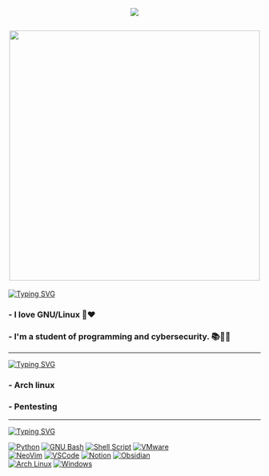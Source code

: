 
<p align="center">
  <!-- Typing SVG by DenverCoder1 - https://github.com/DenverCoder1/readme-typing-svg -->
  <a href="https://github.com/DenverCoder1/readme-typing-svg">
    <img src="https://readme-typing-svg.demolab.com?font=Fira+Code&size=25&pause=1000&color=F75C7E&center=true&multiline=true&repeat=false&width=435&lines=Hello!%2C+I'm+Vorosdev" /></a>
</p>


<h2 align="center"><img src="https://media.tenor.com/mlaggCNWU78AAAAd/oshi-no-ko-oshi.gif" width="500"></h2>

[![Typing SVG](https://readme-typing-svg.demolab.com?font=Fira+Code&size=30&duration=1000&pause=1000&repeat=false&width=435&lines=About+me)](https://git.io/typing-svg)

<h3 align="left">- I love GNU/Linux 🐧❤️</h3>
<h3 align="left">- I'm a student of programming and cybersecurity. 📚😵‍💫</h3>

---
[![Typing SVG](https://readme-typing-svg.demolab.com?font=Fira+Code&size=30&duration=1000&pause=1000&repeat=false&width=435&lines=Interests)](https://git.io/typing-svg)

<h3 align="left">- Arch linux</h3>
<h3 align="left">- Pentesting</h3>

---
[![Typing SVG](https://readme-typing-svg.demolab.com?font=Fira+Code&size=30&pause=1000&width=435&lines=Technologies)](https://git.io/typing-svg)

[![Python](https://img.shields.io/badge/Python-FFD43B?style=for-the-badge&logo=python&logoColor=blue)]()
[![GNU Bash](https://img.shields.io/badge/GNU%20Bash-4EAA25?style=for-the-badge&logo=GNU%20Bash&logoColor=white)]()
[![Shell Script](https://img.shields.io/badge/Shell_Script-121011?style=for-the-badge&logo=gnu-bash&logoColor=white)]()
[![VMware](https://img.shields.io/badge/VMware-231f20?style=for-the-badge&logo=VMware&logoColor=white)]()
</br>
[![NeoVim](https://img.shields.io/badge/NeoVim-%2357A143.svg?&style=for-the-badge&logo=neovim&logoColor=white)]()
[![VSCode](https://img.shields.io/badge/VSCode-0078D4?style=for-the-badge&logo=visual%20studio%20code&logoColor=white)]()
[![Notion](https://img.shields.io/badge/Notion-000000?style=for-the-badge&logo=notion&logoColor=white)]()
[![Obsidian](https://img.shields.io/badge/Obsidian-7D5BED?style=for-the-badge&logo=Obsidian&logoColor=white)]()
</br>
[![Arch Linux](https://img.shields.io/badge/Arch_Linux-1793D1?style=for-the-badge&logo=arch-linux&logoColor=white)]()
[![Windows](https://img.shields.io/badge/Windows-0078D6?style=for-the-badge&logo=windows&logoColor=white)]()
